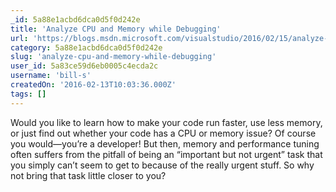 ```yaml
---
_id: 5a88e1acbd6dca0d5f0d242e
title: 'Analyze CPU and Memory while Debugging'
url: 'https://blogs.msdn.microsoft.com/visualstudio/2016/02/15/analyze-cpu-memory-while-debugging/'
category: 5a88e1acbd6dca0d5f0d242e
slug: 'analyze-cpu-and-memory-while-debugging'
user_id: 5a83ce59d6eb0005c4ecda2c
username: 'bill-s'
createdOn: '2016-02-13T10:03:36.000Z'
tags: []
---
```


Would you like to learn how to make your code run faster, use less memory, or just find out whether your code has a CPU or memory issue? Of course you would—you’re a developer! But then, memory and performance tuning often suffers from the pitfall of being an “important but not urgent” task that you simply can’t seem to get to because of the really urgent stuff. So why not bring that task little closer to you?
